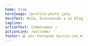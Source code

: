 ```yaml
---
home: true
heroImage: /profile-photo.jpeg
heroText: Hola, bienvenido a mi blog
tagline: 
actionText: Comencemos →
actionLink: /welcome/
footer: 💻 por Fernando Garcia con ❤️
---
```


